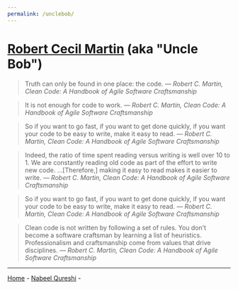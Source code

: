 ```yaml
---
permalink: /unclebob/
---
```

# [Robert Cecil Martin](https://www.goodreads.com/author/quotes/45372.Robert_C_Martin) (aka "Uncle Bob")

> Truth can only be found in one place: the code. <cite>― Robert C. Martin, Clean Code: A Handbook of Agile Software Craftsmanship</cite>

> It is not enough for code to work. <cite>― Robert C. Martin, Clean Code: A Handbook of Agile Software Craftsmanship</cite>

> So if you want to go fast, if you want to get done quickly, if you want your code to be easy to write, make it easy to read. <cite>― Robert C. Martin, Clean Code: A Handbook of Agile Software Craftsmanship</cite>

> Indeed, the ratio of time spent reading versus writing is well over 10 to 1. We are constantly reading old code as part of the effort to write new code. ...[Therefore,] making it easy to read makes it easier to write. <cite>― Robert C. Martin, Clean Code: A Handbook of Agile Software Craftsmanship</cite>

> So if you want to go fast, if you want to get done quickly, if you want your code to be easy to write, make it easy to read. <cite>― Robert C. Martin, Clean Code: A Handbook of Agile Software Craftsmanship</cite>

> Clean code is not written by following a set of rules. You don’t become a software craftsman by learning a list of heuristics. Professionalism and craftsmanship come from values that drive disciplines. <cite>― Robert C. Martin, Clean Code: A Handbook of Agile Software Craftsmanship</cite>

----

[Home](/README.md) - [Nabeel Qureshi](nabeel.md) - 
